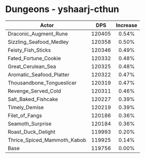 # Dungeons - yshaarj-cthun
| Actor | DPS | Increase |
|---|:---:|:---:|
|Draconic_Augment_Rune|120405|0.54%|
|Sizzling_Seafood_Medley|120358|0.50%|
|Feisty_Fish_Sticks|120346|0.49%|
|Fated_Fortune_Cookie|120332|0.48%|
|Great_Cerulean_Sea|120325|0.48%|
|Aromatic_Seafood_Platter|120322|0.47%|
|Thousandbone_Tongueslicer|120319|0.47%|
|Revenge_Served_Cold|120311|0.46%|
|Salt_Baked_Fishcake|120227|0.39%|
|Timely_Demise|120219|0.39%|
|Filet_of_Fangs|120186|0.36%|
|Seamoth_Surprise|120184|0.36%|
|Roast_Duck_Delight|119993|0.20%|
|Thrice_Spiced_Mammoth_Kabob|119925|0.14%|
|Base|119756|0.00%|
